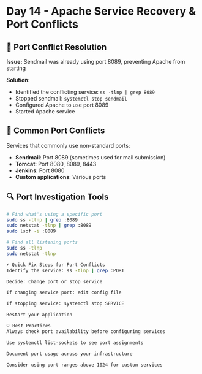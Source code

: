 # Day 14 - Apache Service Recovery & Port Conflicts

## 🔧 Port Conflict Resolution
**Issue:** Sendmail was already using port 8089, preventing Apache from starting

**Solution:**
- Identified the conflicting service: `ss -tlnp | grep 8089`
- Stopped sendmail: `systemctl stop sendmail`
- Configured Apache to use port 8089
- Started Apache service

## 🚨 Common Port Conflicts
Services that commonly use non-standard ports:
- **Sendmail**: Port 8089 (sometimes used for mail submission)
- **Tomcat**: Port 8080, 8089, 8443
- **Jenkins**: Port 8080
- **Custom applications**: Various ports

## 🔍 Port Investigation Tools
```bash
# Find what's using a specific port
sudo ss -tlnp | grep :8089
sudo netstat -tlnp | grep :8089
sudo lsof -i :8089

# Find all listening ports
sudo ss -tlnp
sudo netstat -tlnp

⚡ Quick Fix Steps for Port Conflicts
Identify the service: ss -tlnp | grep :PORT

Decide: Change port or stop service

If changing service port: edit config file

If stopping service: systemctl stop SERVICE

Restart your application

💡 Best Practices
Always check port availability before configuring services

Use systemctl list-sockets to see port assignments

Document port usage across your infrastructure

Consider using port ranges above 1024 for custom services
